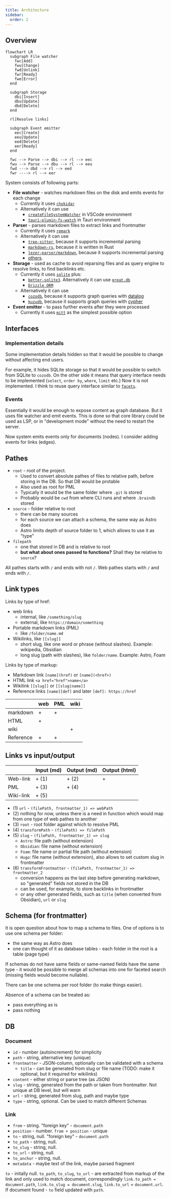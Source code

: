 ```yaml
---
title: Architecture
sidebar:
  order: 2
---
```


## Overview

```mermaid
flowchart LR
  subgraph File watcher
    fwc[Add]
    fwu[Change]
    fwd[Unlink]
    fwr[Ready]
    fwe[Error]
  end

  subgraph Storage
    dbi[Insert]
    dbu[Update]
    dbd[Delete]
  end

  rl[Resolve links]

  subgraph Event emitter
    eec[Create]
    eeu[Update]
    eed[Delete]
    eer[Ready]
  end

  fwc --> Parse --> dbi --> rl --> eec
  fwu --> Parse --> dbu --> rl --> eeu
  fwd ---> dbd --> rl --> eed
  fwr ----> rl --> eer
```

System consists of following parts:

- **File watcher** - watches markdown files on the disk and emits events for each change
  - Currently it uses [`chokidar`](https://www.npmjs.com/package/chokidar)
  - Alternatively it can use
    - [`createFileSystemWatcher`](https://code.visualstudio.com/api/references/vscode-api#workspace.createFileSystemWatcher) in VSCode environment
    - [`tauri-plugin-fs-watch`](https://github.com/tauri-apps/tauri-plugin-fs-watch) in Tauri environment
- **Parser** - parses markdown files to extract links and frontmatter
  - Currently it uses [`remark`](https://github.com/remarkjs/remark)
  - Alternatively it can use
    - [`tree-sitter`](https://github.com/tree-sitter/tree-sitter), because it supports incremental parsing
    - [`markdown-rs`](https://github.com/wooorm/markdown-rs), because it is written in Rust
    - [`lezer-parser/markdown`](https://github.com/lezer-parser/markdown), because it supports incremental parsing
    - [others](https://stereobooster.com/posts/markdown-parsers/).
- **Storage** - used as cache to avoid reparsing files and as query engine to resolve links, to find backlinks etc.
  - Currently it uses [`sqlite`](https://www.sqlite.org/index.html) plus:
    - [`better-sqlite3`](https://www.npmjs.com/package/better-sqlite3). Alternatively it can use [`great.db`](https://www.npmjs.com/package/great.db)
    - [`Drizzle ORM`](https://orm.drizzle.team/)
  - Alternatively it can use
    - [`cozodb`](https://docs.cozodb.org), because it supports graph queries with [datalog](https://docs.cozodb.org/en/latest/tips.html)
    - [`kuzudb`](https://kuzudb.com), because it supports graph queries with [cypher](https://kuzudb.com/docusaurus/cypher/query-clauses/match)
- **Event emitter** - to pass further events after they were processed
  - Currently it uses [`mitt`](https://github.com/developit/mitt) as the simplest possible option

## Interfaces

### Implementation details

Some implementation details hidden so that it would be possible to change without affecting end users.

For example, it hides SQLite storage so that it would be possible to switch from SQLite to `cozodb`. On the other side it means that query interface needs to be implemented (`select`, `order by`, `where`, `limit` etc.) Now it is not implemented. I think to reuse query interface similar to [`facets`](https://github.com/stereobooster/facets/blob/main/packages/facets/src/Facets.ts#L138-L150).

### Events

Essentially it would be enough to expose content as graph database. But it uses file watcher and emit events. This is done so that core library could be used as LSP, or in "development mode" without the need to restart the server.

Now system emits events only for documents (nodes). I consider adding events for links (edges).

## Pathes

- `root` - root of the project.
  - Used to convert absolute pathes of files to relative path, before storing in the DB. So that DB would be protable
  - Also used as root for PML
  - Typically it would be the same folder where `.git` is stored
  - Probably would be `cwd` from where CLI runs and where `.braindb` stored
- `source` - folder relative to root
  - there can be many sources
  - for each source we can attach a schema, the same way as Astro does
  - Astro limits depth of source folder to 1, which allows to use it as "type"
- `filepath`
  - one that stored in DB and is relative to root
  - **but what about ones passed to functions?** Shall they be relative to `source`?

All pathes starts with `/` and ends with not `/`.
Web pathes starts with `/` and ends with `/`.

## Link types

Links by type of href:

- web links
  - internal, like `/something/slug`
  - external, like `https://domain/something`
- Portable markdown links (PML)
  - like `/folder/name.md`
- Wikilinks, like `[[slug]]`
  - short slug, like one word or phrase (without slashes). Example: wikipedia, Obsidian
  - long slug (path with slashes), like `folder/name`. Example: Astro, Foam

Links by type of markup:

- Markdown link `[name](href)` or `[name](<href>)`
- HTML link `<a href="href">name</a>`
- Wikilink `[[slug]]` or `[[slug|name]]`
- Reference links `[name][def]` and later `[def]: https://href`

|           | web | PML | wiki |
| --------- | --- | --- | ---- |
| markdown  | +   | +   |      |
| HTML      | +   |     |      |
| wiki      |     |     | +    |
| Reference | +   | +   |      |

## Links vs input/output

|           | Input (md) | Output (md) | Output (html) |
| --------- | ---------- | ----------- | ------------- |
| Web-link  | + (1)      | + (2)       | +             |
| PML       | + (3)      | + (4)       |               |
| Wiki-link | + (5)      |             |               |

- (1) `url` - `(filePath, frontmatter_1) => webPath`
- (2) nothing for now, unless there is a need in function which would map from one type of web pathes to another
- (3) `root` - root folder against which to resolve PML
- (4) `transformPath` - `(filePath) => filePath`
- (5) `slug` - `(filePath, frontmatter_1) => slug`
  - `Astro`: file path (without extension)
  - `Obsidian`: file name (without extension)
  - `Foam`: file name or partial file path (without extension)
  - `Hugo`: file name (without extension), also allows to set custom slug in frontmatter
- (6) `transformFrontmatter` - `(filePath, frontmatter_1) => frontmatter_2`
  - conversion happens as the last step before generating markdown, so "generated" fields not stored in the DB
  - can be used, for example, to store backlinks in frontmatter
  - or any other generated fields, such as `title` (when converted from Obsidian), `url` or `slug`

## Schema (for frontmatter)

It is open question about how to map a schema to files. One of options is to use one schema per folder:

- the same way as Astro does
- one can thought of it as database tables - each folder in the root is a table (page type)

If schemas do not have same fields or same-named fields have the same type - it would be possible to merge all schemas into one for faceted search (missing fields would become nullable).

There can be one schema per root folder (to make things easier).

Absence of a schema can be treated as:

- pass everything as is
- pass nothing

## DB

### Document

- `id` - number (autoincrement) for simplicity
- `path` - string, alternative key (unique)
- `frontmatter` - JSON-column, optionally can be validated with a schema
  - `title` - can be generated from slug or file name (TODO: make it optional, but it required for wikilinks)
- `content` - either string or parse tree (as JSON)
- `slug` - string, generated from the path or taken from frontmatter. Not unique at DB level, but will warn
- `url` - string, generated from slug, path and maybe type
- `type` - string, optional. Can be used to match different Schemas

### Link

- `from` - string. "foreign key" - `document.path`
- `position` - number. `from + position` - unique
- `to` - string, null. "foreign key" - `document.path`
- `to_path` - string, null.
- `to_slug` - string, null.
- `to_url` - string, null.
- `to_anchor` - string, null.
- `metadata` - maybe text of the link, maybe parsed fragment

`to` - initally null. `to_path`, `to_slug`, `to_url` - are extracted from markup of the link and only used to match document, correspondingly `link.to_path = document.path`, `link.to_slug = document.slug`, `link.to_url` = `document.url`. If document found - `to` field updated with `path`.
